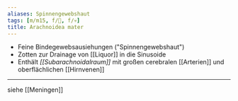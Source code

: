 ```yaml
---
aliases: Spinnengewebshaut
tags: [m/m15, f/🧠, f/💀]
title: Arachnoidea mater
---
```

- Feine Bindegewebsausiehungen ("Spinnengewebshaut")
- Zotten zur Drainage von [[Liquor]] in die Sinusoide
- Enthält *[[Subarachnoidalraum]]* mit großen cerebralen [[Arterien]] und oberflächlichen [[Hirnvenen]]
---
siehe [[Meningen]]